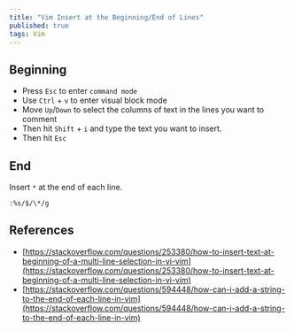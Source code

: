 ```yaml
---
title: "Vim Insert at the Beginning/End of Lines"
published: true
tags: Vim
---
```


## Beginning

- Press `Esc` to enter `command mode`
- Use `Ctrl` + `v` to enter visual block mode
- Move `Up`/`Down` to select the columns of text in the lines you want to
  comment
- Then hit `Shift` + `i` and type the text you want to insert.
- Then hit `Esc`

## End

Insert `*` at the end of each line.

`:%s/$/\*/g`

## References

- [https://stackoverflow.com/questions/253380/how-to-insert-text-at-beginning-of-a-multi-line-selection-in-vi-vim](https://stackoverflow.com/questions/253380/how-to-insert-text-at-beginning-of-a-multi-line-selection-in-vi-vim)
- [https://stackoverflow.com/questions/594448/how-can-i-add-a-string-to-the-end-of-each-line-in-vim](https://stackoverflow.com/questions/594448/how-can-i-add-a-string-to-the-end-of-each-line-in-vim)